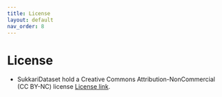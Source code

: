 ```yaml
---
title: License
layout: default
nav_order: 8
---
```


# License
-  SukkariDataset hold a Creative Commons Attribution-NonCommercial (CC BY-NC) license [License link](https://1drv.ms/t/s!Ajkda3liMT8ykeEXFhYc72dWfbFrNg?e=7EdBnd).
